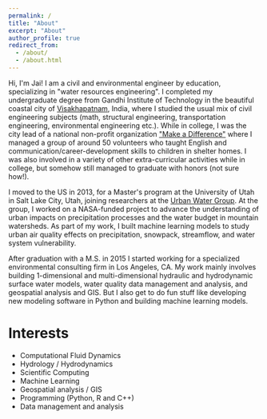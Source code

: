 ```yaml
---
permalink: /
title: "About"
excerpt: "About"
author_profile: true
redirect_from: 
  - /about/
  - /about.html
---
```


Hi, I'm Jai! I am a civil and environmental engineer by education, specializing in "water resources engineering". I completed my undergraduate degree from Gandhi Institute of Technology in the beautiful coastal city of [Visakhapatnam](https://en.wikipedia.org/wiki/Visakhapatnam), India, where I studied the usual mix of civil engineering subjects (math, structural engineering, transportation engineering, environmental engineering etc.). While in college, I was the city lead of a national non-profit organization ["Make a Difference"](http://makeadiff.in/) where I managed a group of around 50 volunteers who taught English and communication/career-development skills to children in shelter homes. I was also involved in a variety of other extra-curricular activities while in college, but somehow still managed to graduate with honors (not sure how!).

I moved to the US in 2013, for a Master's program at the University of Utah in Salt Lake City, Utah, joining researchers at the [Urban Water Group](http://urbanwater.utah.edu/home). At the group, I worked on a NASA-funded project to advance the understanding of urban impacts on precipitation processes and the water budget in mountain watersheds. As part of my work, I built machine learning models to study urban air quality effects on precipitation, snowpack, streamflow, and water system vulnerability.

After graduation with a M.S. in 2015 I started working for a specialized environmental consulting firm in Los Angeles, CA. My work mainly involves building 1-dimensional and multi-dimensional hydraulic and hydrodynamic surface water models, water quality data management and analysis, and geospatial analysis and GIS. But I also get to do fun stuff like developing new modeling software in Python and building machine learning models.

Interests
======
* Computational Fluid Dynamics
* Hydrology / Hydrodynamics
* Scientific Computing
* Machine Learning
* Geospatial analysis / GIS
* Programming (Python, R and C++)
* Data management and analysis
